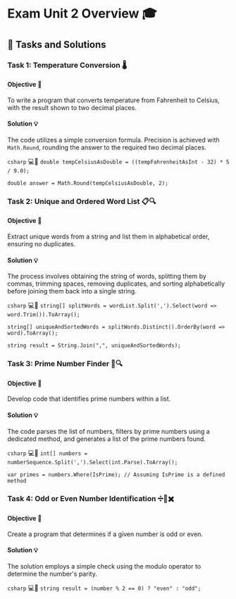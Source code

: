 # Exam Unit 2 Overview 🎓

## 📝 Tasks and Solutions

### Task 1: Temperature Conversion 🌡️

#### Objective 🎯
To write a program that converts temperature from Fahrenheit to Celsius, with the result shown to two decimal places.

#### Solution 💡
The code utilizes a simple conversion formula. Precision is achieved with `Math.Round`, rounding the answer to the required two decimal places.

```csharp``` 💻🔷
```double tempCelsiusAsDouble = ((tempFahrenheitAsInt - 32) * 5 / 9.0);```

```double answer = Math.Round(tempCelsiusAsDouble, 2);```

### Task 2: Unique and Ordered Word List 📋🔍

#### Objective 🎯
Extract unique words from a string and list them in alphabetical order, ensuring no duplicates.

#### Solution 💡
The process involves obtaining the string of words, splitting them by commas, trimming spaces, removing duplicates, and sorting alphabetically before joining them back into a single string.

```csharp``` 💻🔷
```string[] splitWords = wordList.Split(',').Select(word => word.Trim()).ToArray();```

```string[] uniqueAndSortedWords = splitWords.Distinct().OrderBy(word => word).ToArray();```

```string result = String.Join(",", uniqueAndSortedWords);```

### Task 3: Prime Number Finder 🔢🔍

#### Objective 🎯
Develop code that identifies prime numbers within a list.

#### Solution 💡
The code parses the list of numbers, filters by prime numbers using a dedicated method, and generates a list of the prime numbers found.

```csharp``` 💻🔷
```int[] numbers = numberSequence.Split(',').Select(int.Parse).ToArray();```

```var primes = numbers.Where(IsPrime); // Assuming IsPrime is a defined method```

### Task 4: Odd or Even Number Identification ➗🔢✖️

#### Objective 🎯
Create a program that determines if a given number is odd or even.

#### Solution 💡
The solution employs a simple check using the modulo operator to determine the number's parity.

```csharp``` 💻🔷
```string result = (number % 2 == 0) ? "even" : "odd";```

